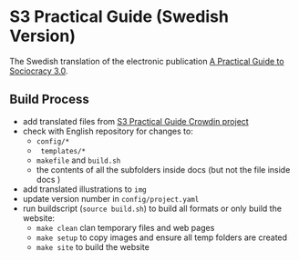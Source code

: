 # S3 Practical Guide (Swedish Version)

The Swedish translation of the electronic publication [A Practical Guide to Sociocracy 3.0](https://github.com/S3-working-group/s3-practical-guide).

## Build Process

-   add translated files from [S3 Practical Guide Crowdin project](https://crowdin.com/project/sociocracy-30) 
-   check with English repository for changes to:
    -   `config/*`
    -  ` templates/*`
    -   `makefile` and `build.sh`
    -   the contents of all the subfolders inside docs (but not the file inside docs )
-    add translated illustrations to `img`
-   update version number in `config/project.yaml`
-   run buildscript (`source build.sh`) to build all formats or only build the website:
	-   `make clean` clan temporary files and web pages
	-   `make setup` to copy images and ensure all temp folders are created
	-   `make site` to build the website
